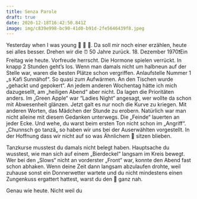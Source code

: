 ```yaml
---
title: Senza Parole
draft: true
date: 2020-12-18T16:42:50.841Z
image: img/c839e998-bc90-41d0-b91d-2fe5646439f8.jpeg
---
```

Yesterday when I was young 🤭 🙈 🤫. Da soll mir noch einer erzählen, heute sei alles besser. Drehen wir die ⏰ 50 Jahre zurück. 18. Dezember 1970❗️Ein Freitag wie heute. Vorfreude herrscht. Die Hormone spielen verrückt. In knapp 2 Stunden geht’s los. Wenn man damals nicht um halbneun auf der Stelle war, waren die besten Plätze  schon vergriffen. Anlaufstelle Nummer 1 „s Kafi Sunnähof“. So quasi zum Aufwärmen. An den Tischen wurde „gehackt und gepokert“. An jedem anderen Wochentag hätte ich mich dazugesellt, am „heiligen Abend“ aber nicht. Da lagen die Prioritäten anders. Im „Green Apple“ war “Ladies Night“ angesagt, wer wollte da schon mit Abwesenheit glänzen. Jetzt galt es nur noch die Kurve zu kriegen. Mit anderen Worten, das Mädchen der Stunde zu erobern. Natürlich war man nicht alleine mit diesem Gedanken unterwegs. Die „Feinde“ lauerten an jeder Ecke. Und wehe, du warst beim ersten Ton nicht schon im „Angriff“. „Chunnsch go tanzä„ so haben wir uns bei der Auserwählten vorgestellt. In der Hoffnung dass wir nicht auf so was Ähnlichem 🧺 sitzen blieben.

Tanzkurse musstest du damals nicht belegt haben. Hauptsache du wusstest, wie man sich auf einem „Bierdeckel“ langsam im Kreis bewegt. Wer bei den „Slows“ nicht an vorderster „Front“ war, konnte den Abend fast schon abhaken. Wenn deine Zeit dann langsam abzulaufen drohte, weil zuhause sonst ein Donnerwetter wartete und du nicht mindestens einen Zungenkuss ergattert hattest, warst du den 🥲 ganz nah.

Genau wie heute. Nicht weil du